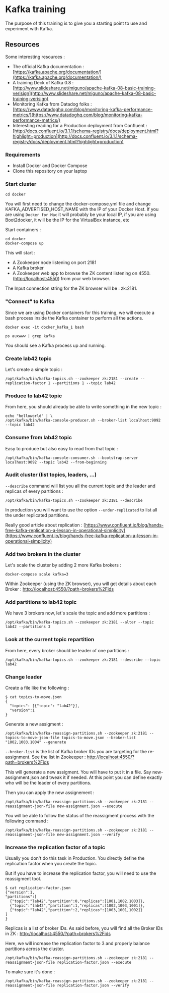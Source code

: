 # Kafka training

The purpose of this training is to give you a starting point to use and experiment with Kafka.

## Resources

Some interesting resources :

* The official Kafka documentation : [https://kafka.apache.org/documentation/](https://kafka.apache.org/documentation/)
* A training Deck of Kafka 0.8 : [http://www.slideshare.net/miguno/apache-kafka-08-basic-training-verisign](http://www.slideshare.net/miguno/apache-kafka-08-basic-training-verisign)
* Monitoring Kafka from Datadog folks : [https://www.datadoghq.com/blog/monitoring-kafka-performance-metrics/](https://www.datadoghq.com/blog/monitoring-kafka-performance-metrics/)
* Interesting reading for a Production deployment from Confluent : [http://docs.confluent.io/3.1.1/schema-registry/docs/deployment.html?highlight=production](http://docs.confluent.io/3.1.1/schema-registry/docs/deployment.html?highlight=production)

### Requirements 

* Install Docker and Docker Compose
* Clone this repository on your laptop

### Start cluster

```
cd docker
```

You will first need to change the docker-compose.yml file and change KAFKA_ADVERTISED_HOST_NAME with the IP of your Docker Host.
If you are using `Docker for Mac` it will probably be your local IP, if you are using Boot2docker, it will be the IP for the VirtualBox instance, etc

Start containers :

```
cd docker
docker-compose up
```

This will start :

* A Zookeeper node listening on port 2181
* A Kafka broker
* A Zookeeper web app to browse the ZK content listening on 4550. ([http://localhost:4550](http://localhost:4550)) from your web browser.

The Input connection string for the ZK browser will be : zk:2181.

### "Connect" to Kafka

Since we are using Docker containers for this training, we will execute a bash process inside the Kafka container to perform all the actions.

```
docker exec -it docker_kafka_1 bash

ps auxwww | grep kafka
```

You should see a Kafka process up and running.

### Create lab42 topic

Let's create a simple topic :

```
/opt/kafka/bin/kafka-topics.sh --zookeeper zk:2181 --create --replication-factor 1 --partitions 1 --topic lab42
```

### Produce to lab42 topic

From here, you should already be able to write something in the new topic :

```
echo "helloworld" | \
/opt/kafka/bin/kafka-console-producer.sh --broker-list localhost:9092 --topic lab42
```

### Consume from lab42 topic

Easy to produce but also easy to read from that topic :

```
/opt/kafka/bin/kafka-console-consumer.sh --bootstrap-server localhost:9092 --topic lab42 --from-beginning
```

### Audit cluster (list topics, leaders, ...)

`--describe` command will list you all the current topic and the leader and replicas of every partitions :

```
/opt/kafka/bin/kafka-topics.sh --zookeeper zk:2181 --describe
```

In production you will want to use the option `--under-replicated` to list all the under replicated partitions.

Really good article about replication : [https://www.confluent.io/blog/hands-free-kafka-replication-a-lesson-in-operational-simplicity](https://www.confluent.io/blog/hands-free-kafka-replication-a-lesson-in-operational-simplicity)

### Add two brokers in the cluster

Let's scale the cluster by adding 2 more Kafka brokers :

```
docker-compose scale kafka=3
```

Within Zookeeper (using the ZK browser), you will get details about each Broker : [http://localhost:4550/?path=brokers%2Fids](http://localhost:4550/?path=brokers%2Fids)

### Add partitions to lab42 topic

We have 3 brokers now, let's scale the topic and add more partitions :

```
/opt/kafka/bin/kafka-topics.sh --zookeeper zk:2181 --alter --topic lab42 --partitions 3
```

### Look at the current topic repartition

From here, every broker should be leader of one partitions :

```
/opt/kafka/bin/kafka-topics.sh --zookeeper zk:2181 --describe --topic lab42
```

### Change leader

Create a file like the following :

```
$ cat topics-to-move.json
{
  "topics": [{"topic": "lab42"}],
  "version":1
}
```

Generate a new assigment :

```
/opt/kafka/bin/kafka-reassign-partitions.sh --zookeeper zk:2181 --topics-to-move-json-file topics-to-move.json --broker-list "1002,1003,1004" --generate
```

`--broker-list` is the list of Kafka broker IDs you are targeting for the re-assignment. See the list in Zookeeper : [http://localhost:4550/?path=brokers%2Fids](http://localhost:4550/?path=brokers%2Fids)

This will generate a new assigment. You will have to put it in a file. Say new-assignment.json and tweak it if needed. At this point you can define exactly who will be the leader of every partitions.

Then you can apply the new assignement :

```
/opt/kafka/bin/kafka-reassign-partitions.sh --zookeeper zk:2181 --reassignment-json-file new-assignment.json --execute
```

You will be able to follow the status of the reassigment process with the following command :

```
/opt/kafka/bin/kafka-reassign-partitions.sh --zookeeper zk:2181 --reassignment-json-file new-assignment.json --verify
```

### Increase the replication factor of a topic 

Usually you don't do this task in Production. You directly define the replication factor when you create  the topic.

But if you have to increase the replication factor, you will need to use the reassigment tool. 

```
$ cat replication-factor.json
{"version":1,
"partitions":[
  {"topic":"lab42","partition":0,"replicas":[1001,1002,1003]},
  {"topic":"lab42","partition":1,"replicas":[1002,1003,1001]},
  {"topic":"lab42","partition":2,"replicas":[1003,1001,1002]}
]
}
```

Replicas is a list of broker IDs. As said before, you will find all the Broker IDs in ZK : [http://localhost:4550/?path=brokers%2Fids](http://localhost:4550/?path=brokers%2Fids)

Here, we will increase the replication factor to 3 and properly balance partitions across the cluster.

```
/opt/kafka/bin/kafka-reassign-partitions.sh --zookeeper zk:2181 --reassignment-json-file replication-factor.json --execute
```

To make sure it's done :

```
/opt/kafka/bin/kafka-reassign-partitions.sh --zookeeper zk:2181 --reassignment-json-file replication-factor.json --verify
```
